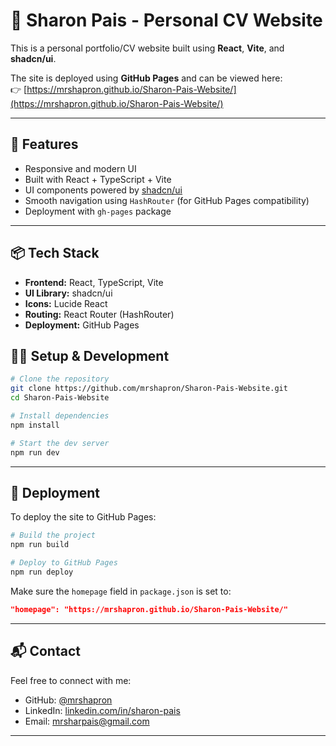 # 💼 Sharon Pais - Personal CV Website

This is a personal portfolio/CV website built using **React**, **Vite**, and **shadcn/ui**.  

The site is deployed using **GitHub Pages** and can be viewed here:  
👉 [https://mrshapron.github.io/Sharon-Pais-Website/](https://mrshapron.github.io/Sharon-Pais-Website/)

---

## 🚀 Features

- Responsive and modern UI
- Built with React + TypeScript + Vite
- UI components powered by [shadcn/ui](https://ui.shadcn.com/)
- Smooth navigation using `HashRouter` (for GitHub Pages compatibility)
- Deployment with `gh-pages` package

---

## 📦 Tech Stack

- **Frontend:** React, TypeScript, Vite
- **UI Library:** shadcn/ui
- **Icons:** Lucide React
- **Routing:** React Router (HashRouter)
- **Deployment:** GitHub Pages


## 🧑‍💻 Setup & Development

```bash
# Clone the repository
git clone https://github.com/mrshapron/Sharon-Pais-Website.git
cd Sharon-Pais-Website

# Install dependencies
npm install

# Start the dev server
npm run dev
```

---

## 🚢 Deployment

To deploy the site to GitHub Pages:

```bash
# Build the project
npm run build

# Deploy to GitHub Pages
npm run deploy
```

Make sure the `homepage` field in `package.json` is set to:
```json
"homepage": "https://mrshapron.github.io/Sharon-Pais-Website/"
```

---

## 📬 Contact

Feel free to connect with me:

- GitHub: [@mrshapron](https://github.com/mrshapron)
- LinkedIn: [linkedin.com/in/sharon-pais](https://linkedin.com/in/sharon-pais)
- Email: mrsharpais@gmail.com

---

